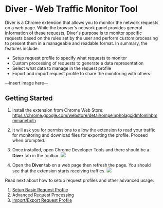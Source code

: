 # Diver - Web Traffic Monitor Tool

Diver is a Chrome extension that allows you to monitor the network requests on a web page. While the browser's network panel provides general information of these requests, Diver's purpose is to monitor specific requests based on the rules set by the user and perform custom processing to present them in a manageable and readable format. In summary, the features include:

* Setup request profile to specify what requests to monitor
* Custom processing of requests to generate a data representation
* Select what data to manage in the request profile
* Export and import request profile to share the monitoring with others

--insert image here--

## Getting Started

1. Install the extension from Chrome Web Store: https://chrome.google.com/webstore/detail/ompelnpholagcjdmfomlhbmmmaneholh

2. It will ask you for permissions to allow the extension to read your traffic for monitoring and download files for exporting the profile. Proceed when prompted.

3. Once installed, open Chrome Developer Tools and there should be a **Diver** tab in the toolbar. <img src="https://user-images.githubusercontent.com/236573/31427980-0706e336-ae1e-11e7-81d5-81bf7f0a4942.png">

4. Open the **Diver** tab on a web page then refresh the page. You should see that the extension starts receiving traffics. <img src="https://user-images.githubusercontent.com/236573/31429225-528c15ca-ae22-11e7-888a-fae11d534543.png">

Read next about how to setup request profiles and other advanced usage:
1. [Setup Basic Request Profile](request-profile-basic.md)
2. [Advanced Request Processing](https://www.google.com/)
3. [Import/Export Request Profile](https://www.facebook.com/)
